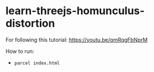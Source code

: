 # learn-threejs-homunculus-distortion

For following this tutorial: https://youtu.be/qmRqgFbNprM

How to run:

- `parcel index.html`

